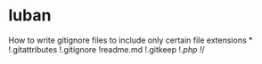 # luban


How to write gitignore files to include only certain file extensions
*
!.gitattributes
!.gitignore
!readme.md
!.gitkeep
!*.php
!*/